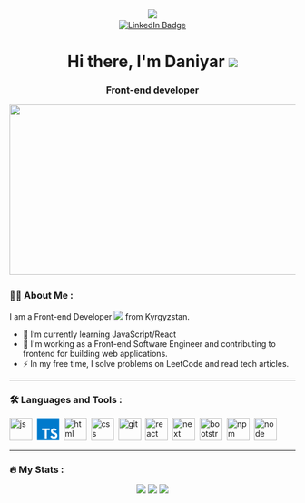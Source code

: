 <div id="header" align="center">
  <img src="https://media.giphy.com/media/M9gbBd9nbDrOTu1Mqx/giphy.gif" width="100"/>
</div>
<div id="badges" align="center">
  <a href="https://www.linkedin.com/in/%D0%B4%D0%B0%D0%BD%D0%B8%D1%8F%D1%80-%D0%B0%D0%B5%D1%88%D0%B5%D0%B2-a3a537205/">
    <img src="https://img.shields.io/badge/LinkedIn-blue?style=for-the-badge&logo=linkedin&logoColor=white" alt="LinkedIn Badge"/>
  </a>
</div>
<div id="header" align="center">
	<h1>Hi there, I'm Daniyar <img src="https://media.giphy.com/media/hvRJCLFzcasrR4ia7z/giphy.gif" width="30px"/></h1>
	<h3>Front-end developer</h3>
</div>

<div align="center">
  <img src="https://media.giphy.com/media/dWesBcTLavkZuG35MI/giphy.gif" width="600" height="300"/>
</div>

### :woman_technologist: About Me :
I am a Front-end Developer <img src="https://media.giphy.com/media/WUlplcMpOCEmTGBtBW/giphy.gif" width="30"> from Kyrgyzstan.
- 🌱 I’m currently learning JavaScript/React
- :telescope: I'm working as a Front-end Software Engineer and contributing to frontend for building web applications.
- :zap: In my free time, I solve problems on LeetCode and read tech articles.

---

### :hammer_and_wrench: Languages and Tools :

<img src="https://cdn.jsdelivr.net/gh/devicons/devicon/icons/javascript/javascript-original.svg" title="js" width="40" height="40"/>&nbsp;
<img src="https://github.com/devicons/devicon/blob/master/icons/typescript/typescript-original.svg" title="ts" width="40" height="40"/>&nbsp;
<img src="https://cdn.jsdelivr.net/gh/devicons/devicon/icons/html5/html5-original.svg" title="html" width="40" height="40"/>&nbsp;
<img src="https://cdn.jsdelivr.net/gh/devicons/devicon/icons/css3/css3-original.svg" title="css" width="40" height="40"/>&nbsp;
<img src="https://cdn.jsdelivr.net/gh/devicons/devicon/icons/git/git-plain.svg" title="git" width="40" height="40"/>&nbsp;
<img src="https://cdn.jsdelivr.net/gh/devicons/devicon/icons/react/react-original.svg" title="react" width="40" height="40"/>&nbsp;
<img src="https://cdn.jsdelivr.net/gh/devicons/devicon/icons/nextjs/nextjs-line.svg" title="next" width="40" height="40"/>&nbsp;
<img src="https://cdn.jsdelivr.net/gh/devicons/devicon/icons/bootstrap/bootstrap-plain.svg" title="bootstrap" width="40" height="40"/>&nbsp;
<img src="https://cdn.jsdelivr.net/gh/devicons/devicon/icons/npm/npm-original-wordmark.svg" title="npm" width="40" height="40"/>&nbsp;
<img src="https://cdn.jsdelivr.net/gh/devicons/devicon/icons/nodejs/nodejs-original.svg" title="node" width="40" height="40"/>&nbsp;

---

### :fire: My Stats :

<div id="stat" align="center">
	<img src="https://github-profile-summary-cards.vercel.app/api/cards/profile-details?username=aeshevdaniyar&theme=github_dark"/>
	<img src="https://github-profile-summary-cards.vercel.app/api/cards/most-commit-language?username=aeshevdaniyar&theme=github_dark"/>
	<img src="https://github-profile-summary-cards.vercel.app/api/cards/stats?username=aeshevdaniyar&theme=github_dark"/>
</div>
<!--
**aeshevdaniyar/aeshevdaniyar** is a ✨ _special_ ✨ repository because its `README.md` (this file) appears on your GitHub profile.

Here are some ideas to get you started:

- 🔭 I’m currently working on ...
- 🌱 I’m currently learning ...
- 👯 I’m looking to collaborate on ...
- 🤔 I’m looking for help with ...
- 💬 Ask me about ...
- 📫 How to reach me: ...
- 😄 Pronouns: ...
- ⚡ Fun fact: ...
-->
